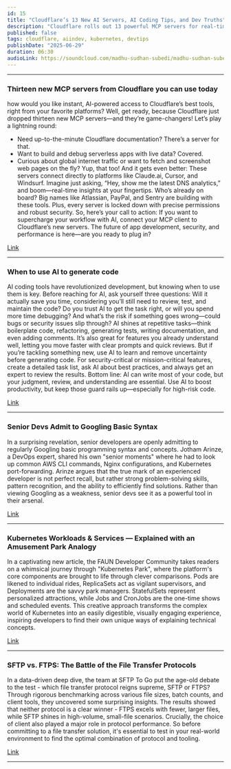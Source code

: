 ```yaml
---
id: 15
title: "Cloudflare’s 13 New AI Servers, AI Coding Tips, and Dev Truths"
description: "Cloudflare rolls out 13 powerful MCP servers for real-time development, we explore smart ways to use AI for coding, why even senior devs Google basic syntax, a Kubernetes guide with an amusement park twist, and a head-to-head performance battle between SFTP and FTPS."
published: false
tags: cloudflare, aiindev, kubernetes, devtips
publishDate: "2025-06-29"
duration: 06:30
audioLink: https://soundcloud.com/madhu-sudhan-subedi/madhu-sudhan-subedi-tech-weekly-fifteen-episode
---
```


---

### **Thirteen new MCP servers from Cloudflare you can use today**

how would you like instant, AI-powered access to Cloudflare’s best tools, right from your favorite platforms? Well, get ready, because Cloudflare just dropped thirteen new MCP servers—and they’re game-changers!
Let’s play a lightning round:
* Need up-to-the-minute Cloudflare documentation? There’s a server for that.
* Want to build and debug serverless apps with live data? Covered.
* Curious about global internet traffic or want to fetch and screenshot web pages on the fly? Yup, that too!
And it gets even better:
These servers connect directly to platforms like Claude.ai, Cursor, and Windsurf. Imagine just asking, “Hey, show me the latest DNS analytics,” and boom—real-time insights at your fingertips.
Who’s already on board? Big names like Atlassian, PayPal, and Sentry are building with these tools. Plus, every server is locked down with precise permissions and robust security.
So, here’s your call to action:
If you want to supercharge your workflow with AI, connect your MCP client to Cloudflare’s new servers. The future of app development, security, and performance is here—are you ready to plug in?

[Link](https://blog.cloudflare.com/thirteen-new-mcp-servers-from-cloudflare/)

---

### **When to use AI to generate code**

AI coding tools have revolutionized development, but knowing when to use them is key. Before reaching for AI, ask yourself three questions:
Will it actually save you time, considering you’ll still need to review, test, and maintain the code?
Do you trust AI to get the task right, or will you spend more time debugging?
And what’s the risk if something goes wrong—could bugs or security issues slip through?
AI shines at repetitive tasks—think boilerplate code, refactoring, generating tests, writing documentation, and even adding comments. It’s also great for features you already understand well, letting you move faster with clear prompts and quick reviews.
But if you’re tackling something new, use AI to learn and remove uncertainty before generating code. For security-critical or mission-critical features, create a detailed task list, ask AI about best practices, and always get an expert to review the results.
Bottom line: AI can write most of your code, but your judgment, review, and understanding are essential. Use AI to boost productivity, but keep those guard rails up—especially for high-risk code.

[Link](https://codeboosted.com/blog/when-to-use-ai-to-generate-code/?ref=dailydev)

---

### **Senior Devs Admit to Googling Basic Syntax**

In a surprising revelation, senior developers are openly admitting to regularly Googling basic programming syntax and concepts. Jotham Arinze, a DevOps expert, shared his own "senior moments" where he had to look up common AWS CLI commands, Nginx configurations, and Kubernetes port-forwarding.
Arinze argues that the true mark of an experienced developer is not perfect recall, but rather strong problem-solving skills, pattern recognition, and the ability to efficiently find solutions. Rather than viewing Googling as a weakness, senior devs see it as a powerful tool in their arsenal.

[Link](https://faun.pub/why-senior-developers-google-basic-syntax-fa56445e355f)

---

### **Kubernetes Workloads & Services — Explained with an Amusement Park Analogy**

In a captivating new article, the FAUN Developer Community takes readers on a whimsical journey through "Kubernetes Park", where the platform's core components are brought to life through clever comparisons.
Pods are likened to individual rides, ReplicaSets act as vigilant supervisors, and Deployments are the savvy park managers. StatefulSets represent personalized attractions, while Jobs and CronJobs are the one-time shows and scheduled events.
This creative approach transforms the complex world of Kubernetes into an easily digestible, visually engaging experience, inspiring developers to find their own unique ways of explaining technical concepts.

[Link](https://faun.pub/understanding-k8s-workloads-services-amusement-park-analogy-15cf62f524b0)

---

### **SFTP vs. FTPS: The Battle of the File Transfer Protocols**

In a data-driven deep dive, the team at SFTP To Go put the age-old debate to the test - which file transfer protocol reigns supreme, SFTP or FTPS? Through rigorous benchmarking across various file sizes, batch counts, and client tools, they uncovered some surprising insights.
The results showed that neither protocol is a clear winner - FTPS excels with fewer, larger files, while SFTP shines in high-volume, small-file scenarios. Crucially, the choice of client also played a major role in protocol performance. So before committing to a file transfer solution, it's essential to test in your real-world environment to find the optimal combination of protocol and tooling.

[Link](https://faun.pub/sftp-vs-ftps-benchmarks-transfer-protocol-speed-comparison-2025-af58f3c341ab)

---
